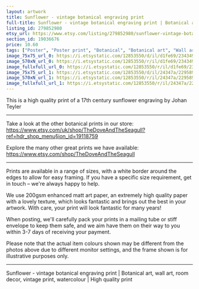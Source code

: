 ```yaml
---
layout: artwork
title: Sunflower - vintage botanical engraving print 
full-title: Sunflower - vintage botanical engraving print | Botanical art, wall art, room decor, vintage print, watercolour | High quality print
listing_id: 279852980
etsy_url: https://www.etsy.com/listing/279852980/sunflower-vintage-botanical-engraving?utm_source=ds&utm_medium=api&utm_campaign=api
section_id: 19036676
price: 10.60
tags: ["Poster", "Poster print", "Botanical", "Botanical art", "Wall art", "Botanical poster", "Vintage", "Sepia", "Tulip", "Watercolour", "Sea shells", "Myrtle", "High quality print"]
image_75x75_url_0: https://i.etsystatic.com/12853550/d/il/d1fe69/2343499361/il_75x75.2343499361_tdg5.jpg?version=0
image_570xN_url_0: https://i.etsystatic.com/12853550/r/il/d1fe69/2343499361/il_570xN.2343499361_tdg5.jpg
image_fullxfull_url_0: https://i.etsystatic.com/12853550/r/il/d1fe69/2343499361/il_fullxfull.2343499361_tdg5.jpg
image_75x75_url_1: https://i.etsystatic.com/12853550/d/il/24347a/2295890854/il_75x75.2295890854_pd88.jpg?version=0
image_570xN_url_1: https://i.etsystatic.com/12853550/r/il/24347a/2295890854/il_570xN.2295890854_pd88.jpg
image_fullxfull_url_1: https://i.etsystatic.com/12853550/r/il/24347a/2295890854/il_fullxfull.2295890854_pd88.jpg
---
```

This is a high quality print of a 17th century sunflower engraving by Johan Teyler

---

Take a look at the other botanical prints in our store: https://www.etsy.com/uk/shop/TheDoveAndTheSeagull?ref=hdr_shop_menu§ion_id=19118759

Explore the many other great prints we have available: https://www.etsy.com/shop/TheDoveAndTheSeagull

---

Prints are available in a range of sizes, with a white border around the edges to allow for easy framing. If you have a specific size requirement, get in touch – we&#39;re always happy to help.

We use 200gsm enhanced matt art paper, an extremely high quality paper with a lovely texture, which looks fantastic and brings out the best in your artwork. With care, your print will look fantastic for many years!

When posting, we&#39;ll carefully pack your prints in a mailing tube or stiff envelope to keep them safe, and we aim have them on their way to you within 3-7 days of receiving your payment.

Please note that the actual item colours shown may be different from the photos above due to different monitor settings, and the frame shown is for illustrative purposes only.

---

Sunflower - vintage botanical engraving print | Botanical art, wall art, room decor, vintage print, watercolour | High quality print
